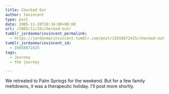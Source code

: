 ```yaml
---
title: Checked Out
author: lmvincent
type: post
date: 2005-11-20T20:34:00+00:00
url: /2005/11/20/checked-out/
tumblr_jordanmarinvincent_permalink:
  - https://jordanmarinvincent.tumblr.com/post/15658872425/checked-out
tumblr_jordanmarinvincent_id:
  - 15658872425
tags:
  - Journey
  - the journey

---
```

We retreated to Palm Springs for the weekend. But for a few family meltdowns, it was a therapeutic holiday. I&rsquo;ll post more shortly.

<div class="blogger-post-footer">
  <img loading="lazy" width="1" height="1" src="https://blogger.googleusercontent.com/tracker/9039099668816362935-8348372542178691325?l=jordansjourney2.blogspot.com" alt="" />
</div>